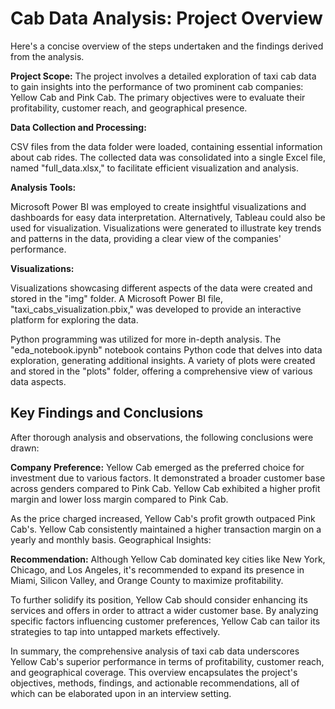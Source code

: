 # Cab Data Analysis: Project Overview

Here's a concise overview of the steps undertaken and the findings derived from the analysis.

**Project Scope:**
The project involves a detailed exploration of taxi cab data to gain insights into the performance of two prominent cab companies: Yellow Cab and Pink Cab. The primary objectives were to evaluate their profitability, customer reach, and geographical presence.

**Data Collection and Processing:**

CSV files from the data folder were loaded, containing essential information about cab rides.
The collected data was consolidated into a single Excel file, named "full_data.xlsx," to facilitate efficient visualization and analysis.

**Analysis Tools:**

Microsoft Power BI was employed to create insightful visualizations and dashboards for easy data interpretation. Alternatively, Tableau could also be used for visualization.
Visualizations were generated to illustrate key trends and patterns in the data, providing a clear view of the companies' performance.

**Visualizations:**

Visualizations showcasing different aspects of the data were created and stored in the "img" folder.
A Microsoft Power BI file, "taxi_cabs_visualization.pbix," was developed to provide an interactive platform for exploring the data.

Python programming was utilized for more in-depth analysis.
The "eda_notebook.ipynb" notebook contains Python code that delves into data exploration, generating additional insights.
A variety of plots were created and stored in the "plots" folder, offering a comprehensive view of various data aspects.

## Key Findings and Conclusions
After thorough analysis and observations, the following conclusions were drawn:

**Company Preference:**
Yellow Cab emerged as the preferred choice for investment due to various factors.
It demonstrated a broader customer base across genders compared to Pink Cab.
Yellow Cab exhibited a higher profit margin and lower loss margin compared to Pink Cab.

As the price charged increased, Yellow Cab's profit growth outpaced Pink Cab's.
Yellow Cab consistently maintained a higher transaction margin on a yearly and monthly basis.
Geographical Insights:

**Recommendation:**
Although Yellow Cab dominated key cities like New York, Chicago, and Los Angeles, it's recommended to expand its presence in Miami, Silicon Valley, and Orange County to maximize profitability.

To further solidify its position, Yellow Cab should consider enhancing its services and offers in order to attract a wider customer base.
By analyzing specific factors influencing customer preferences, Yellow Cab can tailor its strategies to tap into untapped markets effectively.

In summary, the comprehensive analysis of taxi cab data underscores Yellow Cab's superior performance in terms of profitability, customer reach, and geographical coverage. This overview encapsulates the project's objectives, methods, findings, and actionable recommendations, all of which can be elaborated upon in an interview setting.
